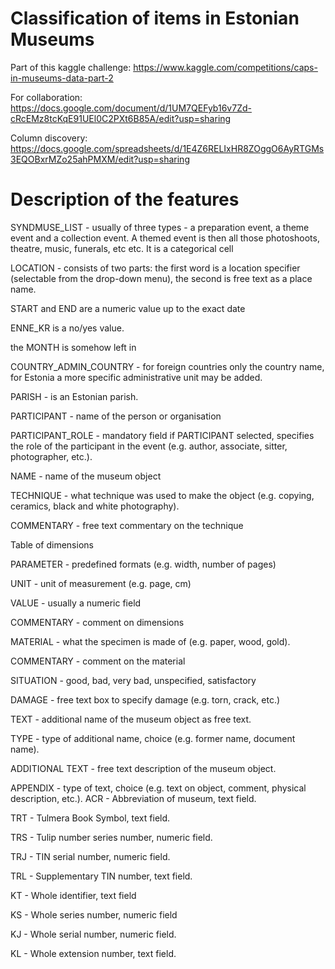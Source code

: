 # Classification of items in Estonian Museums
Part of this kaggle challenge: https://www.kaggle.com/competitions/caps-in-museums-data-part-2

For collaboration: https://docs.google.com/document/d/1UM7QEFyb16v7Zd-cRcEMz8tcKqE91UEl0C2PXt6B85A/edit?usp=sharing

Column discovery: https://docs.google.com/spreadsheets/d/1E4Z6RELIxHR8ZOggO6AyRTGMs3EQOBxrMZo25ahPMXM/edit?usp=sharing

# Description of the features
SYNDMUSE_LIST - usually of three types - a preparation event, a theme event and a collection event. A themed event is then all those photoshoots, theatre, music, funerals, etc etc. It is a categorical cell

LOCATION - consists of two parts: the first word is a location specifier (selectable from the drop-down menu), the second is free text as a place name.

START and END are a numeric value up to the exact date

ENNE_KR is a no/yes value.

the MONTH is somehow left in

COUNTRY_ADMIN_COUNTRY - for foreign countries only the country name, for Estonia a more specific administrative unit may be added.

PARISH - is an Estonian parish.

PARTICIPANT - name of the person or organisation

PARTICIPANT_ROLE - mandatory field if PARTICIPANT selected, specifies the role of the participant in the event (e.g. author, associate, sitter, photographer, etc.).

NAME - name of the museum object

TECHNIQUE - what technique was used to make the object (e.g. copying, ceramics, black and white photography).

COMMENTARY - free text commentary on the technique

Table of dimensions

PARAMETER - predefined formats (e.g. width, number of pages)

UNIT - unit of measurement (e.g. page, cm)

VALUE - usually a numeric field

COMMENTARY - comment on dimensions

MATERIAL - what the specimen is made of (e.g. paper, wood, gold).

COMMENTARY - comment on the material

SITUATION - good, bad, very bad, unspecified, satisfactory

DAMAGE - free text box to specify damage (e.g. torn, crack, etc.)

TEXT - additional name of the museum object as free text.

TYPE - type of additional name, choice (e.g. former name, document name).

ADDITIONAL TEXT - free text description of the museum object.

APPENDIX - type of text, choice (e.g. text on object, comment, physical description, etc.).
ACR - Abbreviation of museum, text field.

TRT - Tulmera Book Symbol, text field.

TRS - Tulip number series number, numeric field.

TRJ - TIN serial number, numeric field.

TRL - Supplementary TIN number, text field.

KT - Whole identifier, text field

KS - Whole series number, numeric field

KJ - Whole serial number, numeric field.

KL - Whole extension number, text field.
